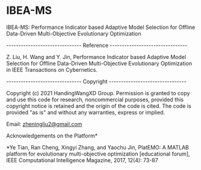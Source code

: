 # IBEA-MS
IBEA-MS: Performance Indicator based Adaptive Model Selection for Offline Data-Driven Multi-Objective Evolutionary Optimization

------------------------------- Reference --------------------------------

Z. Liu, H. Wang and Y. Jin, Performance Indicator based Adaptive Model Selection for Offline Data-Driven Multi-Objective Evolutionary Optimization in IEEE Transactions on Cybernetics.

------------------------------- Copyright --------------------------------

Copyright (c) 2021 HandingWangXD Group. Permission is granted to copy and use this code for research, noncommercial purposes, provided this copyright notice is retained and the origin of the code is cited. The code is provided "as is" and without any warranties, express or implied.


Email: zheningliu2@gmail.com

Acknowledgements on the Platform*

*Ye Tian, Ran Cheng, Xingyi Zhang, and Yaochu Jin, PlatEMO: A MATLAB platform for evolutionary multi-objective optimization [educational forum], IEEE Computational Intelligence Magazine, 2017, 12(4): 73-87
